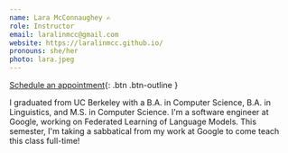 ```yaml
---
name: Lara McConnaughey ✍️
role: Instructor
email: laralinmcc@gmail.com
website: https://laralinmcc.github.io/
pronouns: she/her
photo: lara.jpeg
---
```


[Schedule an appointment](https://calendly.com/laralinmcc){: .btn .btn-outline }

I graduated from UC Berkeley with a B.A. in Computer Science, B.A. in Linguistics, and M.S. in Computer Science. I'm a software engineer at Google, working on Federated Learning of Language Models. This semester, I'm taking a sabbatical from my work at Google to come teach this class full-time! 